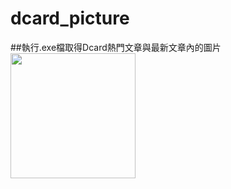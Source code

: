# dcard_picture
##執行.exe檔取得Dcard熱門文章與最新文章內的圖片
<img src="https://github.com/ZYiTeng/dcard_picture/blob/main/img1.png?raw=true" width="200" height="200">
